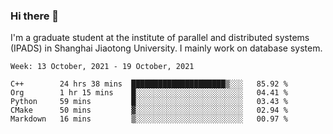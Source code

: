 ### Hi there 👋

I'm a graduate student at the institute of parallel and distributed systems (IPADS) in Shanghai Jiaotong University. I mainly work on database system.

<!--START_SECTION:waka-->
```text
Week: 13 October, 2021 - 19 October, 2021

C++        24 hrs 38 mins  █████████████████████▒░░░   85.92 % 
Org        1 hr 15 mins    █░░░░░░░░░░░░░░░░░░░░░░░░   04.41 % 
Python     59 mins         █░░░░░░░░░░░░░░░░░░░░░░░░   03.43 % 
CMake      50 mins         ▓░░░░░░░░░░░░░░░░░░░░░░░░   02.94 % 
Markdown   16 mins         ▒░░░░░░░░░░░░░░░░░░░░░░░░   00.97 % 
```
<!--END_SECTION:waka-->

<!--
**yqmmm/yqmmm** is a ✨ _special_ ✨ repository because its `README.md` (this file) appears on your GitHub profile.

Here are some ideas to get you started:

- 🔭 I’m currently working on ...
- 🌱 I’m currently learning ...
- 👯 I’m looking to collaborate on ...
- 🤔 I’m looking for help with ...
- 💬 Ask me about ...
- 📫 How to reach me: ...
- 😄 Pronouns: ...
- ⚡ Fun fact: ...
-->
